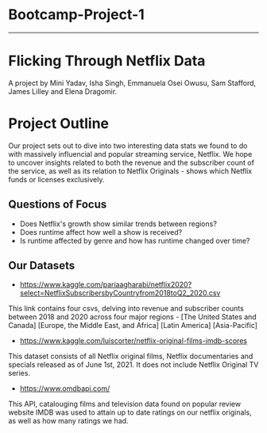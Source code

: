 # Bootcamp-Project-1
--------------------------
# Flicking Through Netflix Data 

A project by Mini Yadav, Isha Singh, Emmanuela Osei Owusu, Sam Stafford, James Lilley and Elena Dragomir. 

# Project Outline

Our project sets out to dive into two interesting data stats we found to do with massively influencial and popular streaming service, Netflix. We hope to uncover insights related to both the revenue and the subscriber count of the service, as well as its relation to Netflix Originals - shows which Netflix funds or licenses exclusively. 

## Questions of Focus

* Does Netflix's growth show similar trends between regions?
* Does runtime affect how well a show is received? 
* Is runtime affected by genre and how has runtime changed over time?

## Our Datasets

* https://www.kaggle.com/pariaagharabi/netflix2020?select=NetflixSubscribersbyCountryfrom2018toQ2_2020.csv

This link contains four csvs, delving into revenue and subscriber counts between 2018 and 2020 across four major regions - [The United States and Canada] [Europe, the Middle East, and Africa] [Latin America] [Asia-Pacific]

* https://www.kaggle.com/luiscorter/netflix-original-films-imdb-scores

This dataset consists of all Netflix original films, Netflix documentaries and specials released as of June 1st, 2021. It does not include Netflix Original TV series. 

* https://www.omdbapi.com/

This API, catalouging films and television data found on popular review website IMDB was used to attain up to date ratings on our netflix originals, as well as how many ratings we had. 
